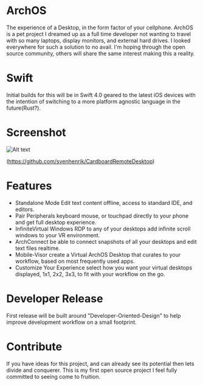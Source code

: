 # ArchOS

The experience of a Desktop, in the form factor of your cellphone. ArchOS is a pet project I dreamed up as a full time developer not wanting to travel with so many laptops, display monitors, and external hard drives. I looked everywhere for such a solution to no avail. I'm hoping through the open source community, others will share the same interest making this a reality.


# Swift
Initial builds for this will be in Swift 4.0 geared to the latest iOS devices with the intention of switching to a more platform agnostic language in the future(Rust?). 

# Screenshot
![Alt text](https://preview.ibb.co/cCVdLb/vr_screenshot.png "Android Screenshot")

(https://github.com/svenhenrik/CardboardRemoteDesktop)


# Features

- Standalone Mode Edit text content offline, access to standard IDE, and editors.
- Pair Peripherals keyboard mouse, or touchpad directly to your phone and get full desktop experience.
- InfiniteVirtual Windows RDP to any of your desktops add infinite scroll windows to your VR environment.
- ArchConnect be able to connect snapshots of all your desktops and edit text files realtime.
- Mobile-Visor create a Virtual ArchOS Desktop that curates to your workflow, based on most frequently used apps.
- Customize Your Experience select how you want your virtual desktops displayed, 1x1, 2x2, 3x3, to fit with your workflow on the go. 


# Developer Release

First release will be built around "Developer-Oriented-Design" to help improve development workflow on a small footprint. 

# Contribute

If you have ideas for this project, and can already see its potential then lets divide and conquerer. This is my first open source project I feel fully committed to seeing come to fruition. 



